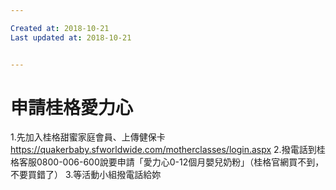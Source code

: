 ```yaml
---

Created at: 2018-10-21
Last updated at: 2018-10-21


---
```


# 申請桂格愛力心


1.先加入桂格甜蜜家庭會員、上傳健保卡<https://quakerbaby.sfworldwide.com/motherclasses/login.aspx>
2.撥電話到桂格客服0800-006-600說要申請「愛力心0-12個月嬰兒奶粉」（桂格官網買不到，不要買錯了）
3.等活動小組撥電話給妳

